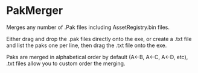 # PakMerger
Merges any number of .Pak files including AssetRegistry.bin files.

Either drag and drop the .pak files directly onto the exe, or create a .txt file and list the paks one per line, then drag the .txt file onto the exe.

Paks are merged in alphabetical order by default (A<-B, A<-C, A<-D, etc), .txt files allow you to custom order the merging.
